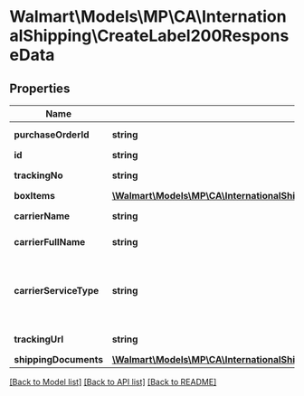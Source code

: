 # Walmart\Models\MP\CA\InternationalShipping\CreateLabel200ResponseData

## Properties

Name | Type | Description | Notes
------------ | ------------- | ------------- | -------------
**purchaseOrderId** | **string** | Purchase Order Id | [optional]
**id** | **string** | shipmentId | [optional]
**trackingNo** | **string** | Tracking Number | [optional]
**boxItems** | [**\Walmart\Models\MP\CA\InternationalShipping\CreateLabelRequestBoxItemsInner[]**](CreateLabelRequestBoxItemsInner.md) | Box Items | [optional]
**carrierName** | **string** | Carrier Short Name | [optional]
**carrierFullName** | **string** | Carrier Full Name | [optional]
**carrierServiceType** | **string** | Carrier Service Type. It wont be present for Purolator. | [optional]
**trackingUrl** | **string** | Tracking URL | [optional]
**shippingDocuments** | [**\Walmart\Models\MP\CA\InternationalShipping\CreateLabel200ResponseDataShippingDocuments**](CreateLabel200ResponseDataShippingDocuments.md) |  | [optional]


[[Back to Model list]](./) [[Back to API list]](../../../../../README.md#supported-apis) [[Back to README]](../../../../../README.md)
